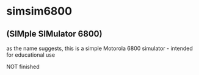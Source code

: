# simsim6800

## (SIMple SIMulator 6800)

as the name suggests, this is a simple Motorola 6800 simulator - intended for educational use

NOT finished
